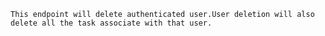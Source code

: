     This endpoint will delete authenticated user.User deletion will also delete all the task associate with that user.
